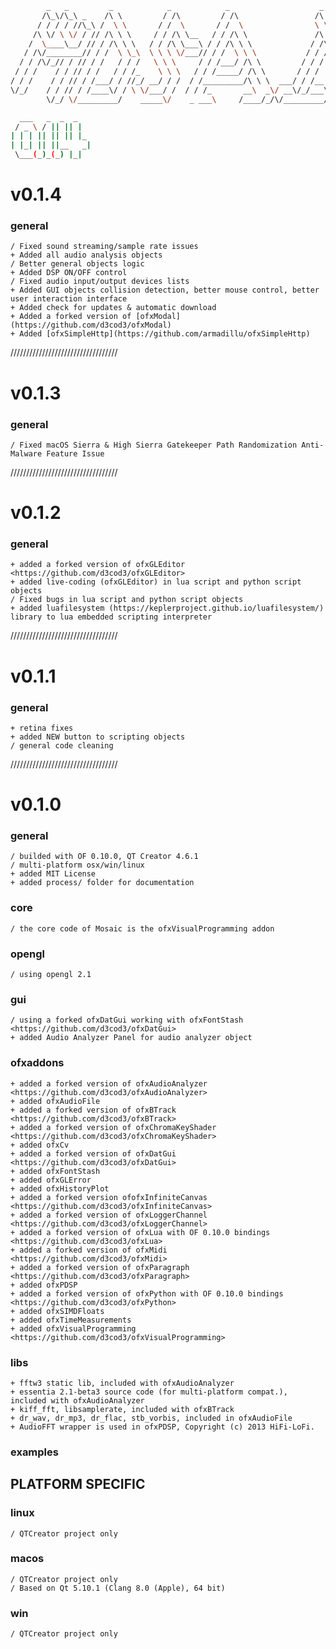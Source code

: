 ```bash
        _   _         _            _            _                    _           _      
       /\_\/\_\ _    /\ \         / /\         / /\                 /\ \       /\ \     
      / / / / //\_\ /  \ \       / /  \       / /  \                \ \ \     /  \ \    
     /\ \/ \ \/ / // /\ \ \     / / /\ \__   / / /\ \               /\ \_\   / /\ \ \   
    /  \____\__/ // / /\ \ \   / / /\ \___\ / / /\ \ \             / /\/_/  / / /\ \ \  
   / /\/________// / /  \ \_\  \ \ \ \/___// / /  \ \ \           / / /    / / /  \ \_\
  / / /\/_// / // / /   / / /   \ \ \     / / /___/ /\ \         / / /    / / /    \/_/
 / / /    / / // / /   / / /_    \ \ \   / / /_____/ /\ \       / / /    / / /          
/ / /    / / // / /___/ / //_/ __/ / /  / /_________/\ \ \  ___/ / /__  / / /________   
\/_/    / / // / /____\/ / \ \/___/ /  / / /_       __\  _\/ __\/_/___\/ / /_________\  
        \/_/ \/_________/    _____\/    _ ___\     /____/_/\/_________/\/____________/  

```

```bash
  ___   _  _  _   
 / _ \ / || || |  
| | | || || || |_
| |_| || ||__   _|
 \___(_)_(_) |_|  

```

# v0.1.4

### general
    / Fixed sound streaming/sample rate issues
    + Added all audio analysis objects
    / Better general objects logic
    + Added DSP ON/OFF control
    / Fixed audio input/output devices lists
    + Added GUI objects collision detection, better mouse control, better user interaction interface
    + Added check for updates & automatic download
    + Added a forked version of [ofxModal](https://github.com/d3cod3/ofxModal)
    + Added [ofxSimpleHttp](https://github.com/armadillu/ofxSimpleHttp)

//////////////////////////////////

# v0.1.3

### general
    / Fixed macOS Sierra & High Sierra Gatekeeper Path Randomization Anti-Malware Feature Issue

//////////////////////////////////

# v0.1.2

### general
    + added a forked version of ofxGLEditor <https://github.com/d3cod3/ofxGLEditor>
    + added live-coding (ofxGLEditor) in lua script and python script objects
    / Fixed bugs in lua script and python script objects
    + added luafilesystem (https://keplerproject.github.io/luafilesystem/) library to lua embedded scripting interpreter

//////////////////////////////////

# v0.1.1

### general
    + retina fixes
    + added NEW button to scripting objects
    / general code cleaning

//////////////////////////////////

# v0.1.0

### general
    / builded with OF 0.10.0, QT Creator 4.6.1
    / multi-platform osx/win/linux
    + added MIT License
    + added process/ folder for documentation

### core
    / the core code of Mosaic is the ofxVisualProgramming addon

### opengl
    / using opengl 2.1

### gui
    / using a forked ofxDatGui working with ofxFontStash <https://github.com/d3cod3/ofxDatGui>
    + added Audio Analyzer Panel for audio analyzer object

### ofxaddons
    + added a forked version of ofxAudioAnalyzer <https://github.com/d3cod3/ofxAudioAnalyzer>
    + added ofxAudioFile
    + added a forked version of ofxBTrack <https://github.com/d3cod3/ofxBTrack>
    + added a forked version of ofxChromaKeyShader <https://github.com/d3cod3/ofxChromaKeyShader>
    + added ofxCv
    + added a forked version of ofxDatGui <https://github.com/d3cod3/ofxDatGui>
    + added ofxFontStash
    + added ofxGLError
    + added ofxHistoryPlot
    + added a forked version ofofxInfiniteCanvas <https://github.com/d3cod3/ofxInfiniteCanvas>
    + added a forked version of ofxLoggerChannel <https://github.com/d3cod3/ofxLoggerChannel>
    + added a forked version of ofxLua with OF 0.10.0 bindings
    <https://github.com/d3cod3/ofxLua>
    + added a forked version of ofxMidi
    <https://github.com/d3cod3/ofxMidi>
    + added a forked version of ofxParagraph
    <https://github.com/d3cod3/ofxParagraph>
    + added ofxPDSP
    + added a forked version of ofxPython with OF 0.10.0 bindings
    <https://github.com/d3cod3/ofxPython>
    + added ofxSIMDFloats
    + added ofxTimeMeasurements
    + added ofxVisualProgramming <https://github.com/d3cod3/ofxVisualProgramming>

### libs
    + fftw3 static lib, included with ofxAudioAnalyzer
    + essentia 2.1-beta3 source code (for multi-platform compat.), included with ofxAudioAnalyzer
    + kiff_fft, libsamplerate, included with ofxBTrack
    + dr_wav, dr_mp3, dr_flac, stb_vorbis, included in ofxAudioFile
    + AudioFFT wrapper is used in ofxPDSP, Copyright (c) 2013 HiFi-LoFi.


### examples


PLATFORM SPECIFIC
-----------------

### linux
    / QTCreator project only

### macos
    / QTCreator project only
    / Based on Qt 5.10.1 (Clang 8.0 (Apple), 64 bit)

### win
    / QTCreator project only
